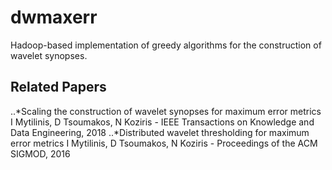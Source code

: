 # dwmaxerr
Hadoop-based implementation of greedy algorithms for the construction of wavelet synopses.

Related Papers
---------------
..*Scaling the construction of wavelet synopses for maximum error metrics
I Mytilinis, D Tsoumakos, N Koziris - IEEE Transactions on Knowledge and Data Engineering, 2018
..*Distributed wavelet thresholding for maximum error metrics
I Mytilinis, D Tsoumakos, N Koziris - Proceedings of the ACM SIGMOD, 2016
